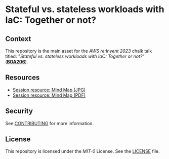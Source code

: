 # Stateful vs. stateless workloads with IaC: Together or not?

## Context

This repository is the main asset for the *AWS re:Invent 2023* chalk talk titled: "*Stateful vs. stateless workloads with IaC: Together or not?*" (**[BOA206](https://hub.reinvent.awsevents.com/attendee-portal/catalog/?search=boa206)**).

## Resources

- [Session resource: Mind Map (JPG)](./docs/stateful-vs-stateless-workloads-with-iac-mind-map.jpg)
- [Session resource: Mind Map (PDF)](./docs/stateful-vs-stateless-workloads-with-iac-mind-map.pdf)

## Security

See [CONTRIBUTING](CONTRIBUTING.md#security-issue-notifications) for more information.

## License

This repository is licensed under the *MIT-0* License. See the [LICENSE](LICENSE) file.

